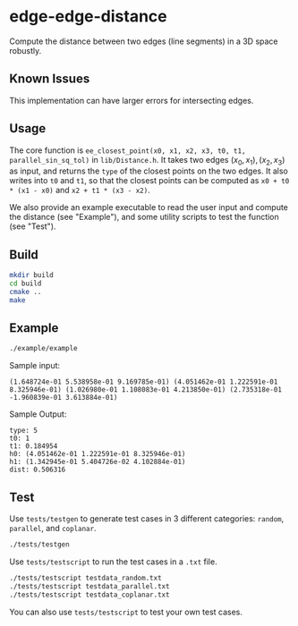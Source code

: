 # edge-edge-distance
Compute the distance between two edges (line segments) in a 3D space robustly. 


## Known Issues

This implementation can have larger errors for intersecting edges. 


## Usage

The core function is `ee_closest_point(x0, x1, x2, x3, t0, t1, parallel_sin_sq_tol)` in `lib/Distance.h`. It takes two edges $(x_0, x_1), (x_2, x_3)$ as input, and returns the ``type`` of the closest points on the two edges. It also writes into `t0` and `t1`, so that the closest points can be computed as `x0 + t0 * (x1 - x0)` and `x2 + t1 * (x3 - x2)`.

We also provide an example executable to read the user input and compute the distance (see "Example"), and some utility scripts to test the function (see "Test"). 


## Build

```bash
mkdir build
cd build
cmake ..
make
```


## Example

```bash
./example/example
```

Sample input:

```
(1.648724e-01 5.538958e-01 9.169785e-01) (4.051462e-01 1.222591e-01 8.325946e-01) (1.026980e-01 1.108083e-01 4.213850e-01) (2.735318e-01 -1.960839e-01 3.613884e-01)
```

Sample Output:
```
type: 5
t0: 1
t1: 0.184954
h0: (4.051462e-01 1.222591e-01 8.325946e-01)
h1: (1.342945e-01 5.404726e-02 4.102884e-01)
dist: 0.506316
```


## Test

Use `tests/testgen` to generate test cases in 3 different categories: `random`, `parallel`, and `coplanar`. 

```bash
./tests/testgen 
```

Use `tests/testscript` to run the test cases in a `.txt` file. 

```bash
./tests/testscript testdata_random.txt
./tests/testscript testdata_parallel.txt
./tests/testscript testdata_coplanar.txt
```

You can also use `tests/testscript` to test your own test cases. 

